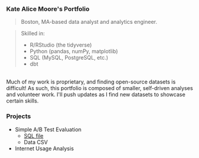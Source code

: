 ### Kate Alice Moore's Portfolio
> Boston, MA-based data analyst and analytics engineer. 

> Skilled in:
> + R/RStudio (the tidyverse)
> + Python (pandas, numPy, matplotlib)
> + SQL (MySQL, PostgreSQL, etc.)
> + dbt

<br> Much of my work is proprietary, and finding open-source datasets is difficult! As such, this portfolio is composed of smaller, self-driven analyses and volunteer work. I'll push updates as I find new datasets to showcase certain skills. 

### Projects
+ Simple A/B Test Evaluation
  - [SQL file](url)
  - Data CSV
+ Internet Usage Analysis



